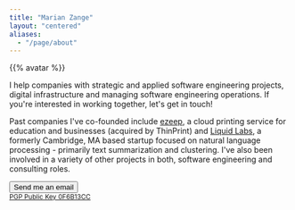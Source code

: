 ```yaml
---
title: "Marian Zange"
layout: "centered"
aliases:
  - "/page/about"
---
```

{{% avatar %}}

I help companies with strategic and applied software engineering projects, digital infrastructure and managing software engineering operations. If you're interested in working together, let's get in touch!

Past companies I've co-founded include <a href="http://www.ezeep.com">ezeep</a>, a cloud printing service for education and businesses (acquired by ThinPrint) and <a href="https://angel.co/liquid-labs">Liquid Labs</a>, a formerly Cambridge, MA based startup focused on natural language processing - primarily text summarization and clustering. I've also been involved in a variety of other projects in both, software engineering and consulting roles.

<a href="mailto:marian@5to3.io"><button class="btn-contact">Send me an email</button></a>
<br><small><a href="https://keybase.io/iopanic/pgp_keys.asc?fingerprint=6999ba15c701813a50d87f779877b5c70f6b13cc">PGP Public Key 0F6B13CC</a></b></small>
